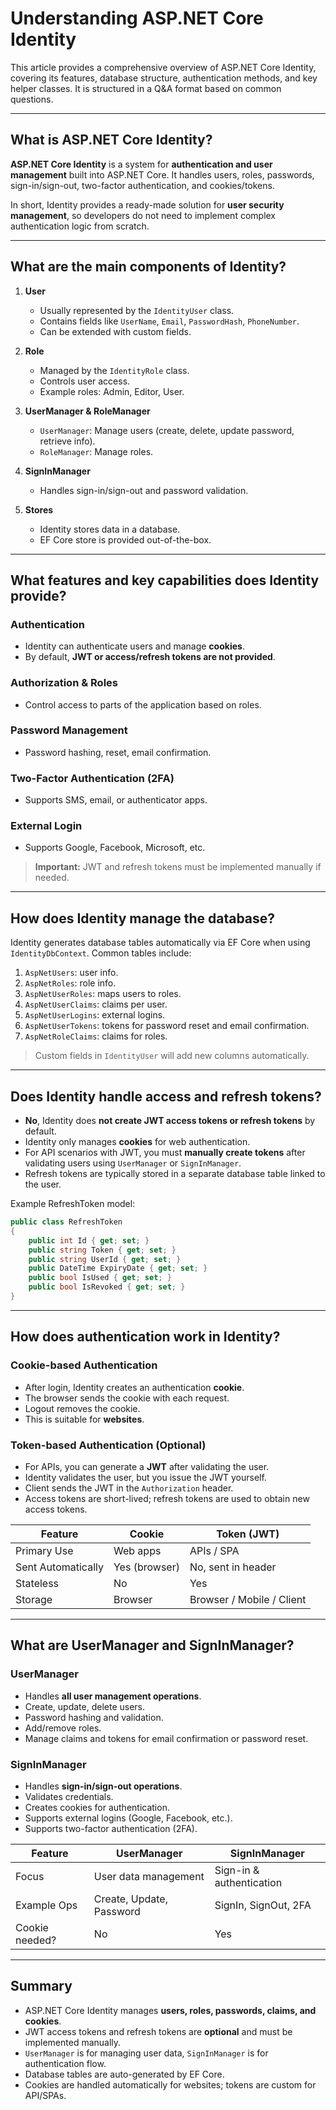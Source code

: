 # Understanding ASP.NET Core Identity

This article provides a comprehensive overview of ASP.NET Core Identity, covering its features, database structure, authentication methods, and key helper classes. It is structured in a Q&A format based on common questions.

---

## What is ASP.NET Core Identity?

**ASP.NET Core Identity** is a system for **authentication and user management** built into ASP.NET Core. It handles users, roles, passwords, sign-in/sign-out, two-factor authentication, and cookies/tokens.

In short, Identity provides a ready-made solution for **user security management**, so developers do not need to implement complex authentication logic from scratch.

---

## What are the main components of Identity?

1. **User**
   - Usually represented by the `IdentityUser` class.
   - Contains fields like `UserName`, `Email`, `PasswordHash`, `PhoneNumber`.
   - Can be extended with custom fields.

2. **Role**
   - Managed by the `IdentityRole` class.
   - Controls user access.
   - Example roles: Admin, Editor, User.

3. **UserManager & RoleManager**
   - `UserManager`: Manage users (create, delete, update password, retrieve info).
   - `RoleManager`: Manage roles.

4. **SignInManager**
   - Handles sign-in/sign-out and password validation.

5. **Stores**
   - Identity stores data in a database.
   - EF Core store is provided out-of-the-box.

---

## What features and key capabilities does Identity provide?

### Authentication
- Identity can authenticate users and manage **cookies**.
- By default, **JWT or access/refresh tokens are not provided**.

### Authorization & Roles
- Control access to parts of the application based on roles.

### Password Management
- Password hashing, reset, email confirmation.

### Two-Factor Authentication (2FA)
- Supports SMS, email, or authenticator apps.

### External Login
- Supports Google, Facebook, Microsoft, etc.

> **Important:** JWT and refresh tokens must be implemented manually if needed.

---

## How does Identity manage the database?

Identity generates database tables automatically via EF Core when using `IdentityDbContext`. Common tables include:

1. `AspNetUsers`: user info.
2. `AspNetRoles`: role info.
3. `AspNetUserRoles`: maps users to roles.
4. `AspNetUserClaims`: claims per user.
5. `AspNetUserLogins`: external logins.
6. `AspNetUserTokens`: tokens for password reset and email confirmation.
7. `AspNetRoleClaims`: claims for roles.

> Custom fields in `IdentityUser` will add new columns automatically.

---

## Does Identity handle access and refresh tokens?

- **No**, Identity does **not create JWT access tokens or refresh tokens** by default.
- Identity only manages **cookies** for web authentication.
- For API scenarios with JWT, you must **manually create tokens** after validating users using `UserManager` or `SignInManager`.
- Refresh tokens are typically stored in a separate database table linked to the user.

Example RefreshToken model:
```csharp
public class RefreshToken
{
    public int Id { get; set; }
    public string Token { get; set; }
    public string UserId { get; set; }
    public DateTime ExpiryDate { get; set; }
    public bool IsUsed { get; set; }
    public bool IsRevoked { get; set; }
}
```

---

## How does authentication work in Identity?

### Cookie-based Authentication
- After login, Identity creates an authentication **cookie**.
- The browser sends the cookie with each request.
- Logout removes the cookie.
- This is suitable for **websites**.

### Token-based Authentication (Optional)
- For APIs, you can generate a **JWT** after validating the user.
- Identity validates the user, but you issue the JWT yourself.
- Client sends the JWT in the `Authorization` header.
- Access tokens are short-lived; refresh tokens are used to obtain new access tokens.

| Feature          | Cookie                  | Token (JWT)             |
|-----------------|------------------------|-------------------------|
| Primary Use      | Web apps               | APIs / SPA             |
| Sent Automatically | Yes (browser)         | No, sent in header      |
| Stateless        | No                    | Yes                     |
| Storage          | Browser                | Browser / Mobile / Client |

---

## What are UserManager and SignInManager?

### UserManager<TUser>
- Handles **all user management operations**.
- Create, update, delete users.
- Password hashing and validation.
- Add/remove roles.
- Manage claims and tokens for email confirmation or password reset.

### SignInManager<TUser>
- Handles **sign-in/sign-out operations**.
- Validates credentials.
- Creates cookies for authentication.
- Supports external logins (Google, Facebook, etc.).
- Supports two-factor authentication (2FA).

| Feature        | UserManager           | SignInManager           |
|---------------|---------------------|------------------------|
| Focus          | User data management | Sign-in & authentication |
| Example Ops    | Create, Update, Password | SignIn, SignOut, 2FA   |
| Cookie needed? | No                  | Yes                     |

---

## Summary

- ASP.NET Core Identity manages **users, roles, passwords, claims, and cookies**.
- JWT access tokens and refresh tokens are **optional** and must be implemented manually.
- `UserManager` is for managing user data, `SignInManager` is for authentication flow.
- Database tables are auto-generated by EF Core.
- Cookies are handled automatically for websites; tokens are custom for API/SPAs.

